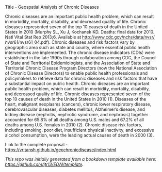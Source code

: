 
Title - Geospatial Analysis of Chronic Diseases

Chronic diseases are an important public health problem, which can result in morbidity, mortality, disability, and decreased quality of life. Chronic diseases represented seven of the top 10 causes of death in the United States in 2010 (Murphy SL, Xu J, Kochanek KD. Deaths: final data for 2010. Natl Vital Stat Rep 2013;6. Available at http://www.cdc.gov/nchs/data/nvsr/ nvsr61/nvsr61_04.pdf). Chronic diseases and risk factors vary by geographic area such as state and county, where essential public health interventions are implemented. The chronic disease indicators (CDIs) were established in the late 1990s through collaboration among CDC, the Council of State and Territorial Epidemiologists, and the Association of State and Territorial Chronic Disease Program Directors (now the National Association of Chronic Disease Directors) to enable public health professionals and policymakers to retrieve data for chronic diseases and risk factors that have a substantial impact on public health. Chronic diseases are an important public health problem, which can result in morbidity, mortality, disability, and decreased quality of life. Chronic diseases represented seven of the top 10 causes of death in the United States in 2010 (1). Diseases of the heart, malignant neoplasms (cancers), chronic lower respiratory disease, cerebrovascular diseases, diabetes mellitus, Alzheimer’s disease, and kidney disease (nephritis, nephrotic syndrome, and nephrosis) together accounted for 65.8% of all deaths among U.S. males and 67.2% of all deaths among U.S. females in 2010 (2). Chronic disease risk factors, including smoking, poor diet, insufficient physical inactivity, and excessive alcohol consumption, were the leading actual causes of death in 2000 (3).

Link to the complete proposal - https://vritansh.github.io/geochronicdisease/index.html


*This repo was initially generated from a bookdown template available here: https://github.com/jtr13/EDAVtemplate.*	




